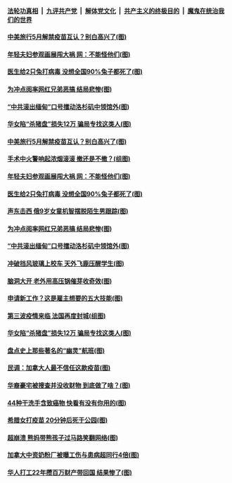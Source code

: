 ####  [法轮功真相](../../../../basic/blob/master/README.md?t=04051331) &nbsp;|&nbsp; [九评共产党](../../../../9ping.md/blob/master/README.md?t=04051331) &nbsp;|&nbsp; [解体党文化](../../../../jtdwh.md/blob/master/README.md?t=04051331)  &nbsp;|&nbsp; [共产主义的终极目的](../../../../gczydzjmd.md/blob/master/README.md?t=04051331) &nbsp;|&nbsp; [魔鬼在统治我们的世界](../../../../mgztzwmdsj.md/blob/master/README.md?t=04051331) 

#### [中美旅行5月解禁疫苗互认？别白高兴了(图)](../pages/p3/967763.md?t=04051331) 

#### [年轻夫妇参观画展闯大祸 网：不能怪他们(图)](../pages/p3/967758.md?t=04051331) 

#### [医生给2只兔打病毒 没想全国90%兔子都死了(图)](../pages/p3/967757.md?t=04051331) 

#### [为冲点阅率网红兄弟恶搞 结局悲惨(图)](../pages/p3/967491.md?t=04051331) 

#### [“中共滚出缅甸”口号擂动洛杉矶中领馆外(图)](../pages/p3/967702.md?t=04051331) 

#### [华女陷“杀猪盘”损失12万 骗局专找这类人(图)](../pages/p3/967578.md?t=04051331) 

#### [中美旅行5月解禁疫苗互认？别白高兴了(图)](../pages/p3/967763.md?t=04051331) 

#### [手术中火警响起浓烟滚滚 撤还是不撤？(组图)](../pages/p3/967767.md?t=04051331) 

#### [年轻夫妇参观画展闯大祸 网：不能怪他们(图)](../pages/p3/967758.md?t=04051331) 

#### [医生给2只兔打病毒 没想全国90%兔子都死了(图)](../pages/p3/967757.md?t=04051331) 

#### [声东击西 俄9岁女童机智摆脱陌生男跟踪(图)](../pages/p3/967712.md?t=04051331) 

#### [为冲点阅率网红兄弟恶搞 结局悲惨(图)](../pages/p3/967491.md?t=04051331) 

#### [“中共滚出缅甸”口号擂动洛杉矶中领馆外(图)](../pages/p3/967702.md?t=04051331) 

#### [冲破挡风玻璃上校车 天外飞鹿压醒学生(图)](../pages/p3/967696.md?t=04051331) 

#### [脑洞大开 老外用高压锅催芽收奇效(图)](../pages/p3/967470.md?t=04051331) 

#### [申请新工作？这是雇主想要的五大技能(图)](../pages/p3/967616.md?t=04051331) 

#### [第三波疫情来临 法国再度封城(组图)](../pages/p3/967596.md?t=04051331) 

#### [华女陷“杀猪盘”损失12万 骗局专找这类人(图)](../pages/p3/967578.md?t=04051331) 

#### [盘点史上那些著名的“幽灵”航班(图)](../pages/p3/967567.md?t=04051331) 

#### [民调：加拿大人最不信任这款疫苗(图)](../pages/p3/967556.md?t=04051331) 

#### [华裔豪宅被搜查并没收财物 到底做了啥？(图)](../pages/p3/967502.md?t=04051331) 

#### [44种干洗手含致癌物 快看有没有你用的(图)](../pages/p3/967476.md?t=04051331) 

#### [希腊女打疫苗 20分钟后死于公园(图)](../pages/p3/967474.md?t=04051331) 

#### [超崩溃 熊妈带熊孩子过马路笑翻网络(图)](../pages/p3/967451.md?t=04051331) 

#### [加拿大中资奶粉厂被曝工伤与患病超同行4倍(图)](../pages/p3/967453.md?t=04051331) 

#### [华人打工22年攒百万财产带回国 结果惨了(图)](../pages/p3/967438.md?t=04051331) 

